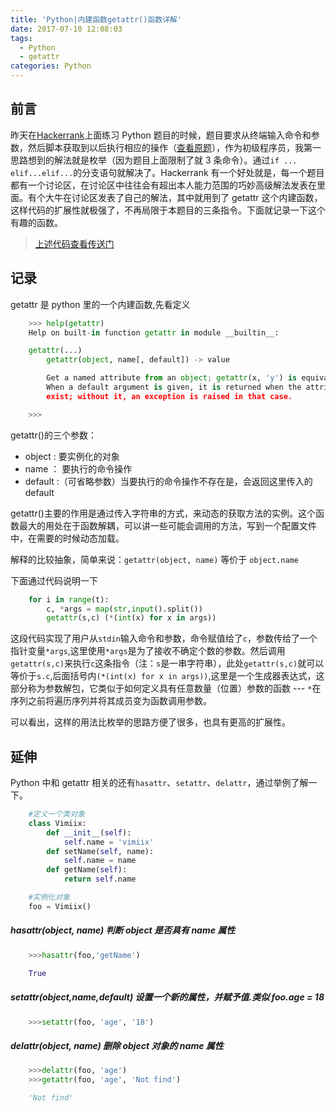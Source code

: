 ```yaml
---
title: 'Python|内建函数getattr()函数详解'
date: 2017-07-10 12:08:03
tags:
  - Python
  - getattr
categories: Python
---
```


## 前言

昨天在[Hackerrank](https://www.hackerrank.com)上面练习 Python 题目的时候，题目要求从终端输入命令和参数，然后脚本获取到以后执行相应的操作（[查看原题](https://www.hackerrank.com/challenges/py-set-discard-remove-pop)），作为初级程序员，我第一思路想到的解法就是枚举（因为题目上面限制了就 3 条命令）。通过`if ... elif...elif...`的分支语句就解决了。Hackerrank 有一个好处就是，每一个题目都有一个讨论区，在讨论区中往往会有超出本人能力范围的巧妙高级解法发表在里面。有个大牛在讨论区发表了自己的解法，其中就用到了 getattr 这个内建函数，这样代码的扩展性就极强了，不再局限于本题目的三条指令。下面就记录一下这个有趣的函数。

> [上述代码查看传送门](http://t.cn/RKtqwu4)

<!--more-->

## 记录

getattr 是 python 里的一个内建函数,先看定义

```Python
	>>> help(getattr)
	Help on built-in function getattr in module __builtin__:

	getattr(...)
	    getattr(object, name[, default]) -> value

	    Get a named attribute from an object; getattr(x, 'y') is equivalent to x.y.
	    When a default argument is given, it is returned when the attribute doesn't
	    exist; without it, an exception is raised in that case.

	>>>
```

getattr()的三个参数：

- object : 要实例化的对象
- name ： 要执行的命令操作
- default :（可省略参数）当要执行的命令操作不存在是，会返回这里传入的 default

getattr()主要的作用是通过传入字符串的方式，来动态的获取方法的实例。这个函数最大的用处在于函数解耦，可以讲一些可能会调用的方法，写到一个配置文件中，在需要的时候动态加载。

解释的比较抽象，简单来说：`getattr(object, name)` 等价于 `object.name`

下面通过代码说明一下

```Python
	for i in range(t):
	    c, *args = map(str,input().split())
	    getattr(s,c) (*(int(x) for x in args))
```

这段代码实现了用户从`stdin`输入命令和参数，命令赋值给了`c`，参数传给了一个指针变量`*args`,这里使用`*args`是为了接收不确定个数的参数。然后调用`getattr(s,c)`来执行`c`这条指令（注：`s`是一串字符串），此处`getattr(s,c)`就可以等价于`s.c`,后面括号内`(*(int(x) for x in args))`,这里是一个生成器表达式，这部分称为参数解包，它类似于如何定义具有任意数量（位置）参数的函数 --- `*`在序列之前将遍历序列并将其成员变为函数调用参数。

可以看出，这样的用法比枚举的思路方便了很多，也具有更高的扩展性。

## 延伸

Python 中和 getattr 相关的还有`hasattr`、`setattr`、`delattr`，通过举例了解一下。

```Python
	#定义一个类对象
	class Vimiix:
		def __init__(self):
			self.name = 'vimiix'
		def setName(self, name):
			self.name = name
		def getName(self):
			return self.name

	#实例化对象
	foo = Vimiix()
```

##### hasattr(object, name) 判断 object 是否具有 name 属性

```Python
	>>>hasattr(foo,'getName')

	True
```

##### setattr(object,name,default) 设置一个新的属性，并赋予值.类似 foo.age = 18

```Python
	>>>setattr(foo, 'age', '18')
```

##### delattr(object, name) 删除 object 对象的 name 属性

```Python
	>>>delattr(foo, 'age')
	>>>getattr(foo, 'age', 'Not find')

	'Not find'
```
